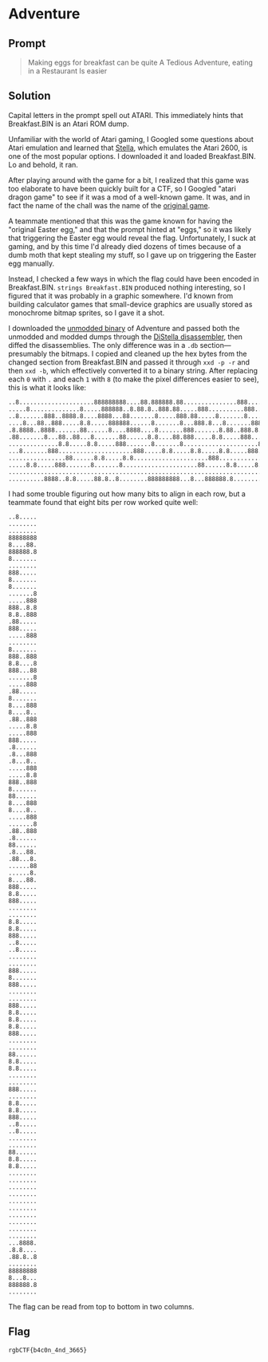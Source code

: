 Adventure
=========

Prompt
------

> Making eggs for breakfast can be quite A Tedious Adventure, eating in a
> Restaurant Is easier


Solution
--------

Capital letters in the prompt spell out ATARI. This immediately hints that
Breakfast.BIN is an Atari ROM dump.

Unfamiliar with the world of Atari gaming, I Googled some questions about Atari
emulation and learned that [Stella](https://stella-emu.github.io/), which
emulates the Atari 2600, is one of the most popular options. I downloaded it
and loaded Breakfast.BIN. Lo and behold, it ran.

After playing around with the game for a bit, I realized that this game was too
elaborate to have been quickly built for a CTF, so I Googled "atari dragon
game" to see if it was a mod of a well-known game. It was, and in fact the name
of the chall was the name of the [original
game](https://en.wikipedia.org/wiki/Adventure_(1980_video_game)).

A teammate mentioned that this was the game known for having the "original
Easter egg," and that the prompt hinted at "eggs," so it was likely that
triggering the Easter egg would reveal the flag. Unfortunately, I suck at
gaming, and by this time I'd already died dozens of times because of a dumb
moth that kept stealing my stuff, so I gave up on triggering the Easter egg
manually.

Instead, I checked a few ways in which the flag could have been encoded in
Breakfast.BIN. `strings Breakfast.BIN` produced nothing interesting, so I
figured that it was probably in a graphic somewhere. I'd known from building
calculator games that small-device graphics are usually stored as monochrome
bitmap sprites, so I gave it a shot.

I downloaded the [unmodded
binary](http://www.atarimania.com/game-atari-2600-vcs-adventure_8535.html) of
Adventure and passed both the unmodded and modded dumps through the [DiStella
disassembler](https://www.romhacking.net/utilities/711/), then diffed the
disassemblies. The only difference was in a `.db` section—presumably the
bitmaps. I copied and cleaned up the hex bytes from the changed section from
Breakfast.BIN and passed it through `xxd -p -r` and then `xxd -b`, which
effectively converted it to a binary string. After replacing each `0` with `.`
and each `1` with `8` (to make the pixel differences easier to see), this is
what it looks like:

    ..8.....................888888888....88.888888.88...............888.....8..
    .....8..............8.....888888..8.88.8..888.88.....888..........888......
    ..8.......888..8888.8....8888...88.......8.....888.88.....8.......8....8888
    ....8...88..888.....8.8.....888888......8.......8...888.8...8.......888....
    .8.8888..8888.......88......8....8888....8.......888.......8.88..888.8.....
    .88.......8...88..88...8.......88......8.8....88.888.....8.8.....888.......
    ..............8.8.....8.8.....888.......8.......8.....................888..
    ...8.......888.....................888.....8.8.....8.8.....8.8.....888.....
    ................88......8.8.....8.8.....................888.............8.8
    .....8.8.....888.......8.......8.....................88......8.8.....8.8...
    ...........................................................................
    ..........8888..8.8.....88.8..8........888888888...8...888888.8........

I had some trouble figuring out how many bits to align in each row, but a
teammate found that eight bits per row worked quite well:

    ..8.....
    ........
    ........
    88888888
    8....88.
    888888.8
    8.......
    ........
    888.....
    8.......
    8.......
    .......8
    .....888
    888..8.8
    8.8..888
    .88.....
    888.....
    .....888
    ........
    8.......
    888..888
    8.8....8
    888...88
    .......8
    .....888
    .88.....
    8.......
    8....888
    8....8..
    .88..888
    .....8.8
    .....888
    888.....
    .8......
    .8...888
    .8...8..
    .....888
    .....8.8
    888..888
    8.......
    88......
    8....888
    8....8..
    .....888
    .......8
    .88..888
    .8......
    88......
    .8...88.
    .88...8.
    ......88
    ......8.
    8....88.
    888.....
    8.8.....
    888.....
    ........
    ........
    8.8.....
    8.8.....
    888.....
    ..8.....
    ..8.....
    ........
    ........
    888.....
    8.......
    888.....
    ........
    ........
    888.....
    8.8.....
    8.8.....
    8.8.....
    888.....
    ........
    ........
    88......
    8.8.....
    8.8.....
    ........
    ........
    888.....
    ........
    8.8.....
    8.8.....
    888.....
    ..8.....
    ..8.....
    ........
    ........
    88......
    8.8.....
    8.8.....
    ........
    ........
    ........
    ........
    ........
    ........
    ........
    ........
    ........
    ........
    ...8888.
    .8.8....
    .88.8..8
    ........
    88888888
    8...8...
    888888.8
    ........

The flag can be read from top to bottom in two columns.


Flag
----

`rgbCTF{b4c0n_4nd_3665}`
